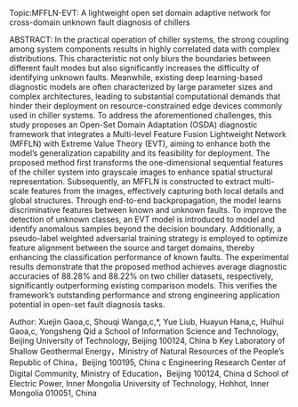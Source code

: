 Topic:MFFLN-EVT: A lightweight open set domain adaptive network for cross-domain unknown fault diagnosis of chillers 

ABSTRACT:
In the practical operation of chiller systems, the strong coupling among system components results in highly correlated data with complex distributions. This characteristic not only blurs the boundaries between different fault modes but also significantly increases the difficulty of identifying unknown faults. Meanwhile, existing deep learning-based diagnostic models are often characterized by large parameter sizes and complex architectures, leading to substantial computational demands that hinder their deployment on resource-constrained edge devices commonly used in chiller systems. To address the aforementioned challenges, this study proposes an Open-Set Domain Adaptation (OSDA) diagnostic framework that integrates a Multi-level Feature Fusion Lightweight Network (MFFLN) with Extreme Value Theory (EVT), aiming to enhance both the model’s generalization capability and its feasibility for deployment. The proposed method first transforms the one-dimensional sequential features of the chiller system into grayscale images to enhance spatial structural representation. Subsequently, an MFFLN is constructed to extract multi-scale features from the images, effectively capturing both local details and global structures. Through end-to-end backpropagation, the model learns discriminative features between known and unknown faults. To improve the detection of unknown classes, an EVT model is introduced to model and identify anomalous samples beyond the decision boundary. Additionally, a pseudo-label weighted adversarial training strategy is employed to optimize feature alignment between the source and target domains, thereby enhancing the classification performance of known faults. The experimental results demonstrate that the proposed method achieves average diagnostic accuracies of 88.28% and 88.22% on two chiller datasets, respectively, significantly outperforming existing comparison models. This verifies the framework’s outstanding performance and strong engineering application potential in open-set fault diagnosis tasks.

Author:
Xuejin Gaoa,c, Shouqi Wanga,c,*, Yue Liub, Huayun Hana,c, Huihui Gaoa,c, Yongsheng Qid 
a School of Information Science and Technology, Beijing University of Technology, Beijing 100124, China
b Key Laboratory of Shallow Geothermal Energy，Ministry of Natural Resources of the People’s Republic of China，Beijing 100195, China
c Engineering Research Center of Digital Community, Ministry of Education，Beijing 100124, China
d School of Electric Power, Inner Mongolia University of Technology, Hohhot, Inner Mongolia 010051, China

